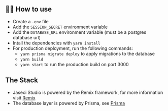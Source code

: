 ## 💁‍♀️ How to use

- Create a `.env` file
- Add the `SESSION_SECRET` environment variable
- Add the `DATABASE_URL` environment variable (must be a postgres database url)
- Intall the dependencies with `yarn install`
- For production deployment, run the following commands:
  - `yarn prisma migrate deploy` to apply migrations to the database
  - `yarn build`
  - `yarn start` to run the production build on port 3000

## The Stack

- Jaseci Studio is powered by the Remix framework, for more information visit [Remix](https://remix.run/)
- The database layer is powered by Prisma, see [Prisma](https://www.prisma.io/)

